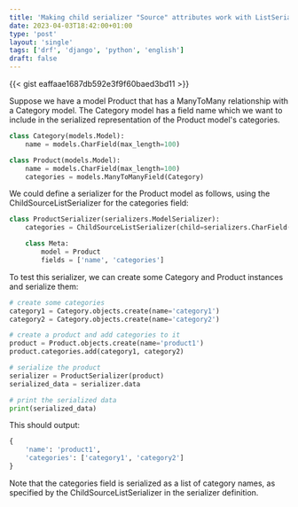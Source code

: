 ```yaml
---                                                                             
title: 'Making child serializer "Source" attributes work with ListSerializer'
date: 2023-04-03T18:42:00+01:00
type: 'post'
layout: 'single'
tags: ['drf', 'django', 'python', 'english']
draft: false
---
```


{{< gist eaffaae1687db592e3f9f60baed3bd11 >}}


Suppose we have a model Product that has a ManyToMany relationship with a Category model. The Category model has a field name which we want to include in the serialized representation of the Product model's categories.

```python
class Category(models.Model):
    name = models.CharField(max_length=100)

class Product(models.Model):
    name = models.CharField(max_length=100)
    categories = models.ManyToManyField(Category)
```


We could define a serializer for the Product model as follows, using the ChildSourceListSerializer for the categories field:

```python
class ProductSerializer(serializers.ModelSerializer):
    categories = ChildSourceListSerializer(child=serializers.CharField(source="name"))

    class Meta:
        model = Product
        fields = ['name', 'categories']
```

To test this serializer, we can create some Category and Product instances and serialize them:

```python
# create some categories
category1 = Category.objects.create(name='category1')
category2 = Category.objects.create(name='category2')

# create a product and add categories to it
product = Product.objects.create(name='product1')
product.categories.add(category1, category2)

# serialize the product
serializer = ProductSerializer(product)
serialized_data = serializer.data

# print the serialized data
print(serialized_data)
```

This should output:

```python
{
    'name': 'product1',
    'categories': ['category1', 'category2']
}
```

Note that the categories field is serialized as a list of category names, as specified by the ChildSourceListSerializer in the serializer definition.
